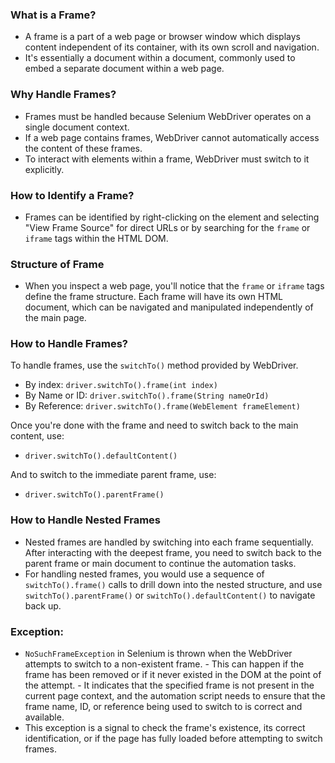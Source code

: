 
### What is a Frame?
 - A frame is a part of a web page or browser window which displays content independent of its container, with its own scroll and navigation. 
 - It's essentially a document within a document, commonly used to embed a separate document within a web page.

### Why Handle Frames?
 - Frames must be handled because Selenium WebDriver operates on a single document context. 
 - If a web page contains frames, WebDriver cannot automatically access the content of these frames.
 - To interact with elements within a frame, WebDriver must switch to it explicitly.

### How to Identify a Frame?
 - Frames can be identified by right-clicking on the element and selecting "View Frame Source" for direct URLs or by searching for the `frame` or `iframe` tags within the HTML DOM.

### Structure of Frame
 - When you inspect a web page, you'll notice that the `frame` or `iframe` tags define the frame structure. Each frame will have its own HTML document, which can be navigated and manipulated independently of the main page.

### How to Handle Frames?
To handle frames, use the `switchTo()` method provided by WebDriver. 
- By index: `driver.switchTo().frame(int index)`
- By Name or ID: `driver.switchTo().frame(String nameOrId)`
- By Reference: `driver.switchTo().frame(WebElement frameElement)`

Once you're done with the frame and need to switch back to the main content, use:
- `driver.switchTo().defaultContent()`

And to switch to the immediate parent frame, use:
- `driver.switchTo().parentFrame()`

### How to Handle Nested Frames
- Nested frames are handled by switching into each frame sequentially. After interacting with the deepest frame, you need to switch back to the parent frame or main document to continue the automation tasks.
- For handling nested frames, you would use a sequence of `switchTo().frame()` calls to drill down into the nested structure, and use `switchTo().parentFrame()` or `switchTo().defaultContent()` to navigate back up.

### Exception:
 - `NoSuchFrameException` in Selenium is thrown when the WebDriver attempts to switch to a non-existent frame. - This can happen if the frame has been removed or if it never existed in the DOM at the point of the attempt. - It indicates that the specified frame is not present in the current page context, and the automation script needs to ensure that the frame name, ID, or reference being used to switch to is correct and available. 
 - This exception is a signal to check the frame's existence, its correct identification, or if the page has fully loaded before attempting to switch frames.

